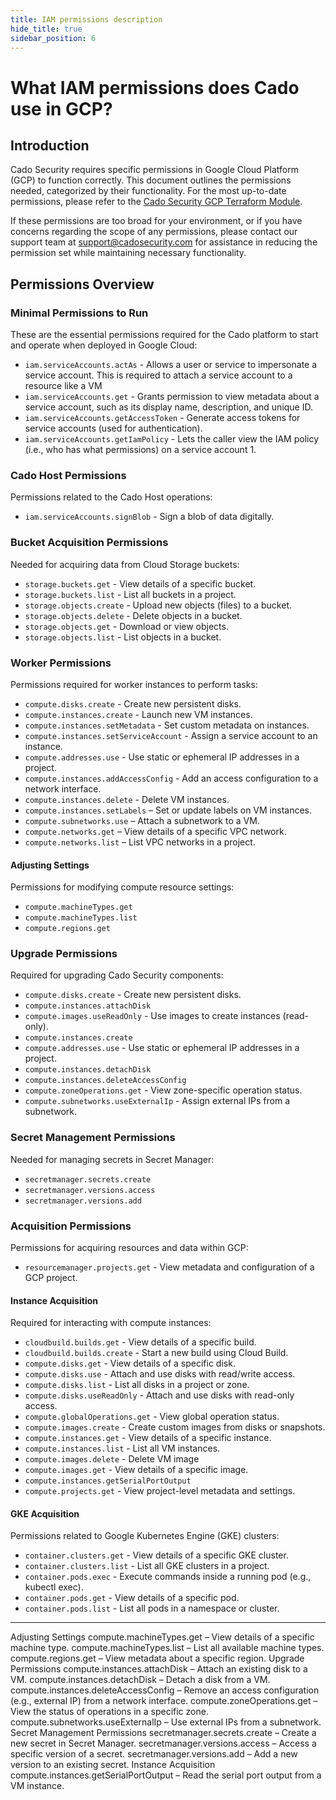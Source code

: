 ```yaml
---
title: IAM permissions description
hide_title: true
sidebar_position: 6
---
```


# What IAM permissions does Cado use in GCP?

## Introduction

Cado Security requires specific permissions in Google Cloud Platform (GCP) to function correctly. This document outlines the permissions needed, categorized by their functionality. For the most up-to-date permissions, please refer to the [Cado Security GCP Terraform Module](https://github.com/cado-security/Deployment-Templates/blob/main/gcp/modules/iam/main.tf).

If these permissions are too broad for your environment, or if you have concerns regarding the scope of any permissions, please contact our support team at [support@cadosecurity.com](mailto:support@cadosecurity.com) for assistance in reducing the permission set while maintaining necessary functionality.

## Permissions Overview

### Minimal Permissions to Run

These are the essential permissions required for the Cado platform to start and operate when deployed in Google Cloud:

- `iam.serviceAccounts.actAs` - Allows a user or service to impersonate a service account. This is required to attach a service account to a resource like a VM
- `iam.serviceAccounts.get` - Grants permission to view metadata about a service account, such as its display name, description, and unique ID.
- `iam.serviceAccounts.getAccessToken` - Generate access tokens for service accounts (used for authentication).
- `iam.serviceAccounts.getIamPolicy` - Lets the caller view the IAM policy (i.e., who has what permissions) on a service account 1.

### Cado Host Permissions

Permissions related to the Cado Host operations:

- `iam.serviceAccounts.signBlob` - Sign a blob of data digitally.

### Bucket Acquisition Permissions

Needed for acquiring data from Cloud Storage buckets:

- `storage.buckets.get` - View details of a specific bucket.
- `storage.buckets.list` - List all buckets in a project.
- `storage.objects.create` - Upload new objects (files) to a bucket.
- `storage.objects.delete` - Delete objects in a bucket.
- `storage.objects.get` - Download or view objects.
- `storage.objects.list` - List objects in a bucket.

### Worker Permissions

Permissions required for worker instances to perform tasks:

- `compute.disks.create` - Create new persistent disks.
- `compute.instances.create` - Launch new VM instances.
- `compute.instances.setMetadata` - Set custom metadata on instances.
- `compute.instances.setServiceAccount` - Assign a service account to an instance.
- `compute.addresses.use` - Use static or ephemeral IP addresses in a project.
- `compute.instances.addAccessConfig` - Add an access configuration to a network interface.
- `compute.instances.delete` -  Delete VM instances.
- `compute.instances.setLabels` – Set or update labels on VM instances.
- `compute.subnetworks.use` – Attach a subnetwork to a VM.
- `compute.networks.get` – View details of a specific VPC network.
- `compute.networks.list` – List VPC networks in a project.

#### Adjusting Settings

Permissions for modifying compute resource settings:

- `compute.machineTypes.get`
- `compute.machineTypes.list`
- `compute.regions.get`

### Upgrade Permissions

Required for upgrading Cado Security components:

- `compute.disks.create` - Create new persistent disks.
- `compute.instances.attachDisk`
- `compute.images.useReadOnly` - Use images to create instances (read-only).
- `compute.instances.create`
- `compute.addresses.use` - Use static or ephemeral IP addresses in a project.
- `compute.instances.detachDisk`
- `compute.instances.deleteAccessConfig`
- `compute.zoneOperations.get` - View zone-specific operation status.
- `compute.subnetworks.useExternalIp` - Assign external IPs from a subnetwork.

### Secret Management Permissions

Needed for managing secrets in Secret Manager:

- `secretmanager.secrets.create`
- `secretmanager.versions.access`
- `secretmanager.versions.add`

### Acquisition Permissions

Permissions for acquiring resources and data within GCP:

- `resourcemanager.projects.get` - View metadata and configuration of a GCP project.

#### Instance Acquisition

Required for interacting with compute instances:

- `cloudbuild.builds.get` - View details of a specific build.
- `cloudbuild.builds.create` - Start a new build using Cloud Build.
- `compute.disks.get` - View details of a specific disk.
- `compute.disks.use` - Attach and use disks with read/write access.
- `compute.disks.list` - List all disks in a project or zone.
- `compute.disks.useReadOnly` - Attach and use disks with read-only access.
- `compute.globalOperations.get` - View global operation status.
- `compute.images.create` - Create custom images from disks or snapshots.
- `compute.instances.get` - View details of a specific instance.
- `compute.instances.list` - List all VM instances.
- `compute.images.delete` - Delete VM image
- `compute.images.get` - View details of a specific image.
- `compute.instances.getSerialPortOutput`
- `compute.projects.get` - View project-level metadata and settings.

#### GKE Acquisition

Permissions related to Google Kubernetes Engine (GKE) clusters:

- `container.clusters.get` - View details of a specific GKE cluster.
- `container.clusters.list` - List all GKE clusters in a project.
- `container.pods.exec` - Execute commands inside a running pod (e.g., kubectl exec).
- `container.pods.get` - View details of a specific pod.
- `container.pods.list` - List all pods in a namespace or cluster.



___



Adjusting Settings
compute.machineTypes.get – View details of a specific machine type.
compute.machineTypes.list – List all available machine types.
compute.regions.get – View metadata about a specific region.
Upgrade Permissions
compute.instances.attachDisk – Attach an existing disk to a VM.
compute.instances.detachDisk – Detach a disk from a VM.
compute.instances.deleteAccessConfig – Remove an access configuration (e.g., external IP) from a network interface.
compute.zoneOperations.get – View the status of operations in a specific zone.
compute.subnetworks.useExternalIp – Use external IPs from a subnetwork.
Secret Management Permissions
secretmanager.secrets.create – Create a new secret in Secret Manager.
secretmanager.versions.access – Access a specific version of a secret.
secretmanager.versions.add – Add a new version to an existing secret.
Instance Acquisition
compute.instances.getSerialPortOutput – Read the serial port output from a VM instance.
